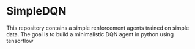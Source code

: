 # SimpleDQN
This repository contains a simple renforcement agents trained on simple data. The goal is to build a minimalistic DQN agent in python using tensorflow
